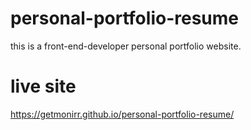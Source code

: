 ﻿# personal-portfolio-resume
 this is a front-end-developer personal portfolio website.
# live site
https://getmonirr.github.io/personal-portfolio-resume/
